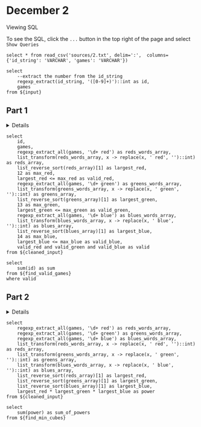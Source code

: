 # December 2

<Alert status=info>
Viewing SQL

To see the SQL, click the `...` button in the top right of the page and select `Show Queries`
</Alert>

```input
select * from read_csv('sources/2.txt', delim=':',  columns={'id_string': 'VARCHAR', 'games': 'VARCHAR'})
```

```cleaned_input
select
    --extract the number from the id_string
    regexp_extract(id_string, '([0-9]+)')::int as id,
    games
from ${input}
```

<DataTable data={cleaned_input} />



## Part 1

<Details title='Full Problem Text'>

--- Day 2: Cube Conundrum ---

You're launched high into the atmosphere! The apex of your trajectory just barely reaches the surface of a large island floating in the sky. You gently land in a fluffy pile of leaves. It's quite cold, but you don't see much snow. An Elf runs over to greet you.

The Elf explains that you've arrived at Snow Island and apologizes for the lack of snow. He'll be happy to explain the situation, but it's a bit of a walk, so you have some time. They don't get many visitors up here; would you like to play a game in the meantime?

As you walk, the Elf shows you a small bag and some cubes which are either red, green, or blue. Each time you play this game, he will hide a secret number of cubes of each color in the bag, and your goal is to figure out information about the number of cubes.

To get information, once a bag has been loaded with cubes, the Elf will reach into the bag, grab a handful of random cubes, show them to you, and then put them back in the bag. He'll do this a few times per game.

You play several games and record the information from each game (your puzzle input). Each game is listed with its ID number (like the 11 in Game 11: ...) followed by a semicolon-separated list of subsets of cubes that were revealed from the bag (like 3 red, 5 green, 4 blue).

For example, the record of a few games might look like this:

```code
Game 1: 3 blue, 4 red; 1 red, 2 green, 6 blue; 2 green
Game 2: 1 blue, 2 green; 3 green, 4 blue, 1 red; 1 green, 1 blue
Game 3: 8 green, 6 blue, 20 red; 5 blue, 4 red, 13 green; 5 green, 1 red
Game 4: 1 green, 3 red, 6 blue; 3 green, 6 red; 3 green, 15 blue, 14 red
Game 5: 6 red, 1 blue, 3 green; 2 blue, 1 red, 2 green
```


In game 1, three sets of cubes are revealed from the bag (and then put back again). The first set is 3 blue cubes and 4 red cubes; the second set is 1 red cube, 2 green cubes, and 6 blue cubes; the third set is only 2 green cubes.

The Elf would first like to know which games would have been possible if the bag contained only 12 red cubes, 13 green cubes, and 14 blue cubes?

In the example above, games 1, 2, and 5 would have been possible if the bag had been loaded with that configuration. However, game 3 would have been impossible because at one point the Elf showed you 20 red cubes at once; similarly, game 4 would also have been impossible because the Elf showed you 15 blue cubes at once. If you add up the IDs of the games that would have been possible, you get 8.

Determine which games would have been possible if the bag had been loaded with only 12 red cubes, 13 green cubes, and 14 blue cubes. What is the sum of the IDs of those games?

</Details>




```find_valid_games
select
    id,
    games,
    regexp_extract_all(games, '\d+ red') as reds_words_array,
    list_transform(reds_words_array, x -> replace(x, ' red', '')::int) as reds_array,
    list_reverse_sort(reds_array)[1] as largest_red,
    12 as max_red,
    largest_red <= max_red as valid_red,
    regexp_extract_all(games, '\d+ green') as greens_words_array,
    list_transform(greens_words_array, x -> replace(x, ' green', '')::int) as greens_array,
    list_reverse_sort(greens_array)[1] as largest_green,
    13 as max_green,
    largest_green <= max_green as valid_green,
    regexp_extract_all(games, '\d+ blue') as blues_words_array,
    list_transform(blues_words_array, x -> replace(x, ' blue', '')::int) as blues_array,
    list_reverse_sort(blues_array)[1] as largest_blue,
    14 as max_blue,
    largest_blue <= max_blue as valid_blue,
    valid_red and valid_green and valid_blue as valid
from ${cleaned_input}
```

<DataTable data={find_valid_games}/>

```sum_valid_ids
select
    sum(id) as sum
from ${find_valid_games}
where valid
```

<BigValue
    data={sum_valid_ids}
    value=sum
    fmt="###"
/>

## Part 2

<Details title='Full Problem Text'>

--- Part Two ---

The Elf says they've stopped producing snow because they aren't getting any water! He isn't sure why the water stopped; however, he can show you how to get to the water source to check it out for yourself. It's just up ahead!

As you continue your walk, the Elf poses a second question: in each game you played, what is the fewest number of cubes of each color that could have been in the bag to make the game possible?

Again consider the example games from earlier:

```code
Game 1: 3 blue, 4 red; 1 red, 2 green, 6 blue; 2 green
Game 2: 1 blue, 2 green; 3 green, 4 blue, 1 red; 1 green, 1 blue
Game 3: 8 green, 6 blue, 20 red; 5 blue, 4 red, 13 green; 5 green, 1 red
Game 4: 1 green, 3 red, 6 blue; 3 green, 6 red; 3 green, 15 blue, 14 red
Game 5: 6 red, 1 blue, 3 green; 2 blue, 1 red, 2 green
```

- In game 1, the game could have been played with as few as 4 red, 2 green, and 6 blue cubes. If any color had even one fewer cube, the game would have been impossible.
- Game 2 could have been played with a minimum of 1 red, 3 green, and 4 blue cubes.
- Game 3 must have been played with at least 20 red, 13 green, and 6 blue cubes.
- Game 4 required at least 14 red, 3 green, and 15 blue cubes.
- Game 5 needed no fewer than 6 red, 3 green, and 2 blue cubes in the bag.

The power of a set of cubes is equal to the numbers of red, green, and blue cubes multiplied together. The power of the minimum set of cubes in game 1 is 48. In games 2-5 it was 12, 1560, 630, and 36, respectively. Adding up these five powers produces the sum 2286.

For each game, find the minimum set of cubes that must have been present. What is the sum of the power of these sets?

</Details>

```find_min_cubes
select
    regexp_extract_all(games, '\d+ red') as reds_words_array,
    regexp_extract_all(games, '\d+ green') as greens_words_array,
    regexp_extract_all(games, '\d+ blue') as blues_words_array,
    list_transform(reds_words_array, x -> replace(x, ' red', '')::int) as reds_array,
    list_transform(greens_words_array, x -> replace(x, ' green', '')::int) as greens_array,
    list_transform(blues_words_array, x -> replace(x, ' blue', '')::int) as blues_array,
    list_reverse_sort(reds_array)[1] as largest_red,
    list_reverse_sort(greens_array)[1] as largest_green,
    list_reverse_sort(blues_array)[1] as largest_blue,
    largest_red * largest_green * largest_blue as power
from ${cleaned_input}
```

<DataTable data={find_min_cubes}/>

<BigValue
    data={sum_min_cubes}
    value=sum_of_powers
    fmt="###"
/>

```sum_min_cubes
select
    sum(power) as sum_of_powers
from ${find_min_cubes}
```

